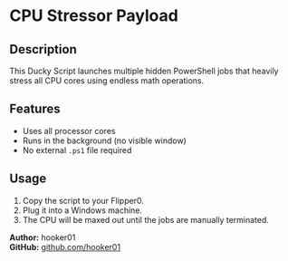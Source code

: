 # CPU Stressor Payload

## Description

This Ducky Script launches multiple hidden PowerShell jobs that heavily stress all CPU cores using endless math operations.

## Features

- Uses all processor cores
- Runs in the background (no visible window)
- No external `.ps1` file required

## Usage

1. Copy the script to your Flipper0.
2. Plug it into a Windows machine.
3. The CPU will be maxed out until the jobs are manually terminated.


**Author:** hooker01  
**GitHub:** [github.com/hooker01](https://github.com/hooker01)
